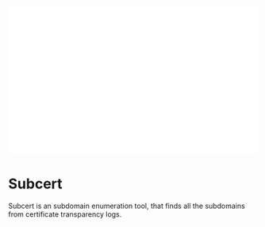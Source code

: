<p align="center">
  <img width="600" height="300" src="/Images/subcert.svg">
</p>

# Subcert
Subcert is an subdomain enumeration tool, that finds all the subdomains from certificate transparency logs. 
